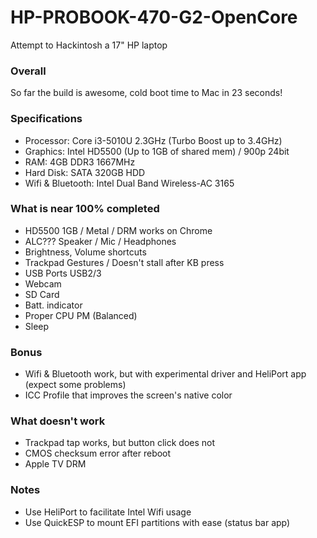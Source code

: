 # HP-PROBOOK-470-G2-OpenCore
Attempt to Hackintosh a 17" HP laptop

### Overall
So far the build is awesome, cold boot time to Mac in 23 seconds!

### Specifications

* Processor: Core i3-5010U 2.3GHz (Turbo Boost up to 3.4GHz)
* Graphics: Intel HD5500 (Up to 1GB of shared mem) / 900p 24bit
* RAM: 4GB DDR3 1667MHz
* Hard Disk: SATA 320GB HDD
* Wifi & Bluetooth: Intel Dual Band Wireless-AC 3165

### What is near 100% completed

* HD5500 1GB / Metal / DRM works on Chrome
* ALC??? Speaker / Mic / Headphones
* Brightness, Volume shortcuts
* Trackpad Gestures / Doesn't stall after KB press
* USB Ports USB2/3
* Webcam
* SD Card
* Batt. indicator
* Proper CPU PM (Balanced)
* Sleep

### Bonus
* Wifi & Bluetooth work, but with experimental driver and HeliPort app (expect some problems)
* ICC Profile that improves the screen's native color

### What doesn't work
* Trackpad tap works, but button click does not
* CMOS checksum error after reboot
* Apple TV DRM

### Notes
* Use HeliPort to facilitate Intel Wifi usage
* Use QuickESP to mount EFI partitions with ease (status bar app)
